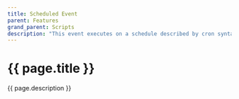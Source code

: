```yaml
---
title: Scheduled Event
parent: Features
grand_parent: Scripts
description: "This event executes on a schedule described by cron syntax."
---
```

# {{ page.title }}

{{ page.description }}

